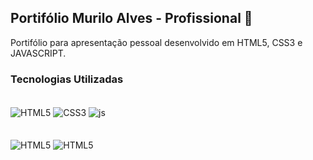 ## Portifólio Murilo Alves - Profissional 💼

Portifólio para apresentação pessoal desenvolvido em HTML5, CSS3 e JAVASCRIPT.

### Tecnologias Utilizadas

<div style="display: inline_block"><br/>
    <img align="center" alt="HTML5"src="https://img.shields.io/badge/HTML5-E34F26?style=for-the-badge&logo=html5&logoColor=white"/>
    <img align="center" alt="CSS3"src="https://img.shields.io/badge/CSS3-1572B6?style=for-the-badge&logo=css3&logoColor=white"/>
    <img align="center" alt="js"src="https://img.shields.io/badge/JavaScript-F7DF1E?style=for-the-badge&logo=javascript&logoColor=black"/>
</div><br/>

<div style="display: inline_block"><br/>
<img align="center" alt="HTML5"src="https://github.com/muriloalvesx/Portfolio/assets/153781890/76e9aecf-c3da-48ae-92ae-36a5df5ff2fb"/>
<img align="center" alt="HTML5"src="https://github.com/muriloalvesx/Portfolio/assets/153781890/6b5330a1-b7c3-4f90-a323-e1df518f22af"/>
</div><br/>
